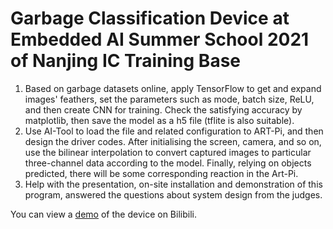 # Garbage Classification Device at Embedded AI Summer School 2021 of Nanjing IC Training Base
1. Based on garbage datasets online, apply TensorFlow to get and expand images' feathers, set the parameters such as mode, batch size, ReLU, and then create CNN for training. Check the satisfying accuracy by matplotlib, then save the model as a h5 file (tflite is also suitable).
2. Use AI-Tool to load the file and related configuration to ART-Pi, and then design the driver codes. After initialising the screen, camera, and so on, use the bilinear interpolation to convert captured images to particular three-channel data according to the model. Finally, relying on objects predicted, there will be some corresponding reaction in the Art-Pi.
3. Help with the presentation, on-site installation and demonstration of this program, answered the questions about system design from the judges.

You can view a [demo](https://www.bilibili.com/video/BV1fg411K7kh?spm_id_from=333.999.0.0) of the device on Bilibili.
